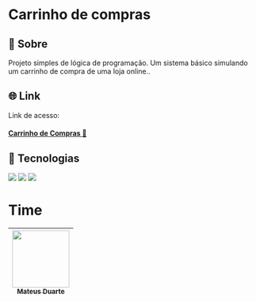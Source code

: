

<h1>Carrinho de compras</h1>

<h2>🔖 Sobre</h2>
<p>Projeto simples de lógica de programação. Um sistema básico simulando um carrinho de compra de uma loja online..</p>

## 🌐 Link
Link de acesso: <h4><a href="https://carrinho-compras-dun.vercel.app/" target="_blank">Carrinho de Compras 📲</a></h4>

## 🚀 Tecnologias
<div>
  <img src="https://img.shields.io/badge/HTML-239120?style=for-the-badge&logo=html5&logoColor=white">
  <img src="https://img.shields.io/badge/CSS-239120?&style=for-the-badge&logo=css3&logoColor=white">
  <img src="https://img.shields.io/badge/JavaScript-F7DF1E?style=for-the-badge&logo=javascript&logoColor=black">
</div>

# Time

| [<img loading="lazy" src="https://avatars.githubusercontent.com/u/28633968?v=4" width=115><br><sub>Mateus Duarte</sub>](https://github.com/mateusrduarte) |   
| :---: |
